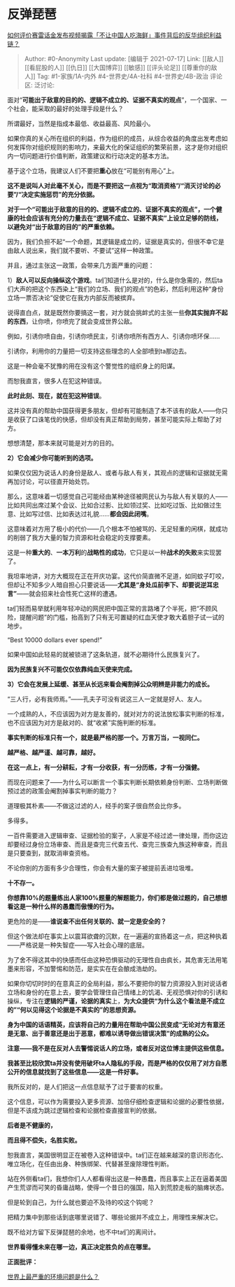 # 反弹琵琶
[如何评价赛雷话金发布视频揭露「不让中国人吃海鲜」事件背后的反华组织利益链？](https://www.zhihu.com/question/465827983/answer/1949343689)

> Author: #0-Anonymity
> Last update: [编辑于 2021-07-17]
> Link: [[敌人]] [[看屁股的人]] [[仇日]] [[大国博弈]] [[敏感]] [[评头论足]] [[尊重你的敌人]]
> Tag: #1-家族/1A-内外 #4-世界史/4A-社科 #4-世界史/4B-政治
> 评论区:
> 泛讨论:

面对“**可能出于敌意的目的的、逻辑不成立的、证据不真实的观点**”，一个国家、一个社会，能采取的最好的处理手段是什么？

所谓最好，当然是指成本最低、收益最高、风险最小。

如果你真的关心所在组织的利益，作为组织的成员，从综合收益的角度出发考虑如何发挥你对组织规则的影响力，来最大化的保证组织的繁荣前景，这才是你对组织内一切问题进行价值判断，政策建议和行动决定的基本方法。

基于这个立场，我建议人们不要把**重心**放在“可能别有用心”上。

**这不是说叫人对此毫不关心，而是不要把这一点视为“取消资格”/“消灭讨论的必要”/“决定实施惩罚”的充分依据。**

**对于一个“可能出于敌意的目的的、逻辑不成立的、证据不真实的观点”，一个健康的社会应该有充分的力量去在“逻辑不成立、证据不真实”上设立足够的防线，以避免对“出于敌意的目的”的严重依赖。**

因为，我们负担不起“一个命题，其逻辑是成立的，证据是真实的，但很不幸它是由敌人说出来，我们就不要听、不要试”这样一种政策。

并且，通过主张这一政策，会带来几方面严重的问题：

1）**敌人可以反向操纵这个游戏**。ta们知道什么是对的，什么是你急需的，然后ta们大声的把这个东西染上“我们的立场、我们的观点”的色彩，然后利用这种“身份立场一票否决论”促使它在我方内部反而被摈弃。

说得直白点，就是既然你要搞这一套，对方就会挑衅式的主张一些**你其实抛弃不起的东西**，让你喷，你喷完了就会变成世界公敌。

例如，引诱你喷自由，引诱你喷民主，引诱你喷所有西方人、引诱你喷环保……

引诱你，利用你的力量把一切支持这些理念的人全部喷到ta那边去。

这是一种会毫不犹豫的用在没有这个警觉性的组织身上的阳谋。

而恕我直言，很多人在犯这种错误。

**此时此刻、现在，就在犯这种错误**。

这并没有真的帮助中国获得更多朋友，但却有可能制造了本不该有的敌人——你只是收获了口诛笔伐的快感，但却没有真正帮助到局势，甚至可能实际上帮助了对方。

想想清楚，那本来就可能是对方的目的。

**2）它会减少你可能听到的选项。**

如果仅仅因为说话人的身份是敌人、或者与敌人有关，其观点的逻辑和证据就无需再加讨论，可以径直开始处罚。

那么，这意味着一切感觉自己可能经由某种途径被网民认为与敌人有关联的人——比如共同出席过某个会议、比如合过影、比如领过奖、比如吃过饭、比如做过生意、比如写过信、比如表达过礼貌……**都会因此闭嘴**。

这意味着对方用了极小的代价——几个根本不怕被骂的、无足轻重的闲棋，就成功的削弱了我方大量的智力资源和社会稳定的支撑要素。

这是一种**重大的**、**一本万利**的**战略性的成功**，它只是以一种**战术的失败**来实现罢了。

我坦率地讲，对方大概现在正在开庆功宴。这代价简直微不足道，如同蚊子叮咬，但却让不知多少人暗自担心只要说话——**尤其是“身处瓜前李下、却要说逆耳忠言”**——就会招来社会性死亡这样的遭遇。

ta们轻而易举就利用年轻冲动的网民把中国正常的言路堵了个半死，把“不顾风险，提醒问题”的门槛，抬高到了只有无可置疑的红血天使才敢大着胆子试一试的地步。

“Best 10000 dollars ever spend!”

如果中国如此轻易的就被锁进了这条轨道，就不必期待什么民族复兴了。

**因为民族复兴不可能仅仅依靠纯血天使来完成。**

**3）它会在发展上延缓、甚至从长远来看会阉割掉公众明辨是非能力的成长。**

“三人行，必有我师焉。”——孔夫子可没有说这三人一定就是好人、友人。

一个成熟的人，不应该因为对方是友善的，就对对方的说法放松事实判断的标准，也不应该因为对方是敌对的、就“收紧”实施判断的标准。

**事实判断的标准只有一个，就是最严格的那一个。万言万当，一视同仁。**

**越严格、越严谨、越可靠，越好。**

**在这一点上，有一分耕耘，才有一分收获，有一分历练，才有一分强健。**

而现在问题来了——为什么可以断言一个事实判断长期依赖身份判断、立场判断做预过滤的政策会阉割掉事实判断的能力？

道理极其朴素——不做这过滤的人，经手的案子很自然会比你多。

多得多。

一百件需要进入逻辑审查、证据检验的案子，人家是不经过滤一律处理，而你这边却要经过身份立场审查、而且是查完三代查五代、查完三族查九族这种审查，而且是只要查到，就取消审查资格。

不论你别的方面有多少合理性，你会有大量的案子被提前丢进垃圾堆。

**十不存一。**

**你想靠10%的题量练出人家100%题量的解题能力，你们都是做过题的，自己想想看这是一种什么样的愚蠢而傲慢的行为。**

更危险的是——**谁说查不出任何关联的、就一定是安全的？**

但这个做法却在事实上以震耳欲聋的沉默，在一遍遍的宣扬着这一点，把这种执着——严格说是一种失智症——写入社会心理的底层。

为了舍不得这其中的快感而任由这种恐惧驱动的无理性自由疯长，其危害无法用笔墨来形容，不加警惕和防范，是实实在在会酿成浩劫的。

如果你切切时时的在意真正的全局利益，那么不要把你的智力资源投入到对说话者立场和身份的在意上去，要学会管理住自己情绪上的饥渴、无视恐惧对你的引诱和操纵，专注在**逻辑的严谨，论据的真实**上，**为大众提供“为什么这个看法是不成立的”“何以见得这个论据是不真实的”的思想资源。**

**身为中国的话语精英，应该将自己的力量用在帮助中国公民变成“无论对方有意还是无意、出于善意还是出于恶意，都难以诱导做出错误决策”的成熟的公众。**

**注意——我不是在反对人去警惕说话人的立场，或者反对这位博主提供这些信息。**

**我甚至比较欣赏ta并没有使用破坏ta人隐私的手段，而是严格的仅仅用了对方自愿公开的信息就找到了这些信息——这是一件好事。**

我所反对的，是人们把这一点信息赋予了过于要害的权重。

这个信息，可以作为需要投入更多资源、加倍仔细检查逻辑和论据的必要性依据，但是不该成为跳过逻辑检查和论据检查直接宣判的依据。

**后者是不健康的，**

**而且得不偿失，名胜实败。**

恕我直言，美国很明显正在被卷入这种错误中。ta们正在越来越深的意识形态化、唯立场化，在任由出身、种族绑架、代替甚至废除理性判断。

站在外侧看ta们，我想你们人人都看得出这是一种愚蠢，而且事实上正在逼着美国产生荒谬而可笑的昏庸战略，使得一个昔日的强国，陷入到荒腔走板的脑瘫状态。

但是轮到自己，为什么就也要迫不及待的咬这个钩呢？

把精力集中到那些话到底哪里说错了、哪些论据并不成立上，用理性来解决它。

既不给对方留下反弹琵琶的余地，也不中ta们的离间计。

**世界看得懂未来在哪一边，真正决定胜负的点在哪里。**

**正面批评：**

[世界上最严重的环境问题是什么？](https://www.zhihu.com/question/36275353/answer/1934096597)

